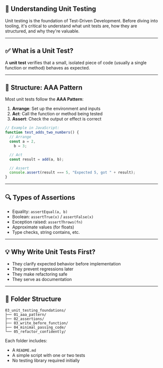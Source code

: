 ## 🧪 Understanding Unit Testing

Unit testing is the foundation of Test-Driven Development. Before diving into tooling, it's critical to understand what unit tests are, how they are structured, and why they're valuable.

---

## ✅ What is a Unit Test?

A **unit test** verifies that a small, isolated piece of code (usually a single function or method) behaves as expected.

---

## 📐 Structure: AAA Pattern

Most unit tests follow the **AAA Pattern**:

1. **Arrange**: Set up the environment and inputs
2. **Act**: Call the function or method being tested
3. **Assert**: Check the output or effect is correct

```js
// Example in JavaScript:
function test_adds_two_numbers() {
  // Arrange
  const a = 2,
    b = 3;

  // Act
  const result = add(a, b);

  // Assert
  console.assert(result === 5, "Expected 5, got " + result);
}
```

---

## 🔍 Types of Assertions

- Equality: `assertEqual(a, b)`
- Boolean: `assertTrue(x)` / `assertFalse(x)`
- Exception raised: `assertThrows(fn)`
- Approximate values (for floats)
- Type checks, string contains, etc.

---

## 💡 Why Write Unit Tests First?

- They clarify expected behavior before implementation
- They prevent regressions later
- They make refactoring safe
- They serve as documentation

---

## 📁 Folder Structure

```
03_unit_testing_foundations/
├── 01_aaa_pattern/
├── 02_assertions/
├── 03_write_before_function/
├── 04_minimal_passing_code/
└── 05_refactor_confidently/
```

Each folder includes:

- A `README.md`
- A simple script with one or two tests
- No testing library required initially
